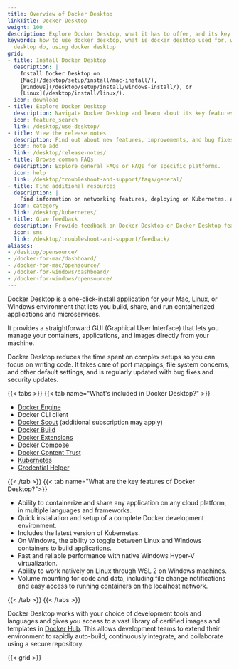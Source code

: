 ```yaml
---
title: Overview of Docker Desktop
linkTitle: Docker Desktop
weight: 100
description: Explore Docker Desktop, what it has to offer, and its key features. Take the next step by downloading or find additional resources
keywords: how to use docker desktop, what is docker desktop used for, what does docker
  desktop do, using docker desktop
grid:
- title: Install Docker Desktop
  description: |
    Install Docker Desktop on
    [Mac](/desktop/setup/install/mac-install/),
    [Windows](/desktop/setup/install/windows-install/), or
    [Linux](/desktop/install/linux/).
  icon: download
- title: Explore Docker Desktop
  description: Navigate Docker Desktop and learn about its key features.
  icon: feature_search
  link: /desktop/use-desktop/
- title: View the release notes
  description: Find out about new features, improvements, and bug fixes.
  icon: note_add
  link: /desktop/release-notes/
- title: Browse common FAQs
  description: Explore general FAQs or FAQs for specific platforms.
  icon: help
  link: /desktop/troubleshoot-and-support/faqs/general/
- title: Find additional resources
  description: |
    Find information on networking features, deploying on Kubernetes, and more.
  icon: category
  link: /desktop/kubernetes/
- title: Give feedback
  description: Provide feedback on Docker Desktop or Docker Desktop features.
  icon: sms
  link: /desktop/troubleshoot-and-support/feedback/
aliases:
- /desktop/opensource/
- /docker-for-mac/dashboard/
- /docker-for-mac/opensource/
- /docker-for-windows/dashboard/
- /docker-for-windows/opensource/
---
```


Docker Desktop is a one-click-install application for your Mac, Linux, or Windows environment
that lets you build, share, and run containerized applications and microservices. 

It provides a straightforward GUI (Graphical User Interface) that lets you manage your containers, applications, and images directly from your machine. 

Docker Desktop reduces the time spent on complex setups so you can focus on writing code. It takes care of port mappings, file system concerns, and other default settings, and is regularly updated with bug fixes and security updates.

{{< tabs >}}
{{< tab name="What's included in Docker Desktop?" >}}

- [Docker Engine](/manuals/engine/_index.md)
- Docker CLI client
- [Docker Scout](../scout/_index.md) (additional subscription may apply)
- [Docker Build](/manuals/build/_index.md)
- [Docker Extensions](../extensions/_index.md)
- [Docker Compose](/manuals/compose/_index.md)
- [Docker Content Trust](/manuals/engine/security/trust/_index.md)
- [Kubernetes](https://github.com/kubernetes/kubernetes/)
- [Credential Helper](https://github.com/docker/docker-credential-helpers/)

{{< /tab >}}
{{< tab name="What are the key features of Docker Desktop?">}}

* Ability to containerize and share any application on any cloud platform, in multiple languages and frameworks.
* Quick installation and setup of a complete Docker development environment.
* Includes the latest version of Kubernetes.
* On Windows, the ability to toggle between Linux and Windows containers to build applications.
* Fast and reliable performance with native Windows Hyper-V virtualization.
* Ability to work natively on Linux through WSL 2 on Windows machines.
* Volume mounting for code and data, including file change notifications and easy access to running containers on the localhost network.

{{< /tab >}}
{{< /tabs >}}

Docker Desktop works with your choice of development tools and languages and
gives you access to a vast library of certified images and templates in
[Docker Hub](https://hub.docker.com/). This allows development teams to extend
their environment to rapidly auto-build, continuously integrate, and collaborate
using a secure repository.

{{< grid >}}
